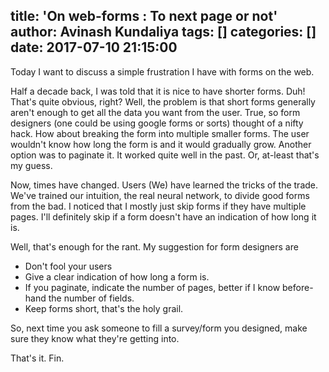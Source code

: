 title: 'On web-forms : To next page or not'
author: Avinash Kundaliya
tags: []
categories: []
date: 2017-07-10 21:15:00
---
Today I want to discuss a simple frustration I have with forms on the web. 

Half a decade back, I was told that it is nice to have shorter forms. Duh! That's quite obvious, right? Well, the problem is that short forms generally aren't enough to get all the data you want from the user. True, so form designers (one could be using google forms or sorts) thought of a nifty hack. How about breaking the form into multiple smaller forms. The user wouldn't know how long the form is and it would gradually grow. Another option was to paginate it. It worked quite well in the past. Or, at-least that's my guess.

Now, times have changed. Users (We) have learned the tricks of the trade. We've trained our intuition, the real neural network, to divide good forms from the bad. I noticed that I mostly just skip forms if they have multiple pages. I'll definitely skip if a form doesn't have an indication of how long it is. 

Well, that's enough for the rant. My suggestion for form designers are

* Don't fool your users
* Give a clear indication of how long a form is.
* If you paginate, indicate the number of pages, better if I know before-hand the number of fields. 
* Keep forms short, that's the holy grail.


So, next time you ask someone to fill a survey/form you designed, make sure they know what they're getting into.

That's it.
Fin.
